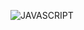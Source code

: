 ![JAVASCRIPT](https://github.com/CodeSystem2022/BrainStorm-CuartoSemestre/assets/113069344/39d0c7ae-9580-4cf3-88d8-903ed18650d6)
